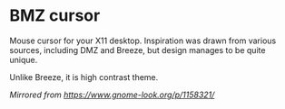 # BMZ cursor

Mouse cursor for your X11 desktop. Inspiration was drawn from various sources, including DMZ and Breeze, but design manages to be quite unique.

Unlike Breeze, it is high contrast theme. 

*Mirrored from https://www.gnome-look.org/p/1158321/*
